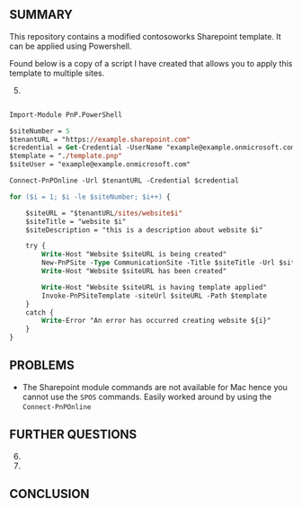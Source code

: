 ## SUMMARY 

This repository contains a modified contosoworks Sharepoint template. It can be applied using Powershell.

Found below is a copy of a script I have created that allows you to apply this template to multiple sites.

5)

```ps

Import-Module PnP.PowerShell

$siteNumber = 5
$tenantURL = "https://example.sharepoint.com"
$credential = Get-Credential -UserName "example@example.onmicrosoft.com" -Message "Enter the password for SharePoint site"
$template = "./template.pnp"
$siteUser = "example@example.onmicrosoft.com"

Connect-PnPOnline -Url $tenantURL -Credential $credential

for ($i = 1; $i -le $siteNumber; $i++) {

    $siteURL = "$tenantURL/sites/website$i"
    $siteTitle = "website $i"
    $siteDescription = "this is a description about website $i"

    try {
        Write-Host "Website $siteURL is being created"
        New-PnPSite -Type CommunicationSite -Title $siteTitle -Url $siteURL -Owner $siteUser -Description $siteDescription
        Write-Host "Website $siteURL has been created"

        Write-Host "Website $siteURL is having template applied"
        Invoke-PnPSiteTemplate -siteUrl $siteURL -Path $template
    }
    catch {
        Write-Error "An error has occurred creating website ${i}"
    }
}
```

## PROBLEMS

* The Sharepoint module commands are not available for Mac hence you cannot use the `SPOS` commands. Easily worked around by using the `Connect-PnPOnline`

## FURTHER QUESTIONS

6)

7)

## CONCLUSION
